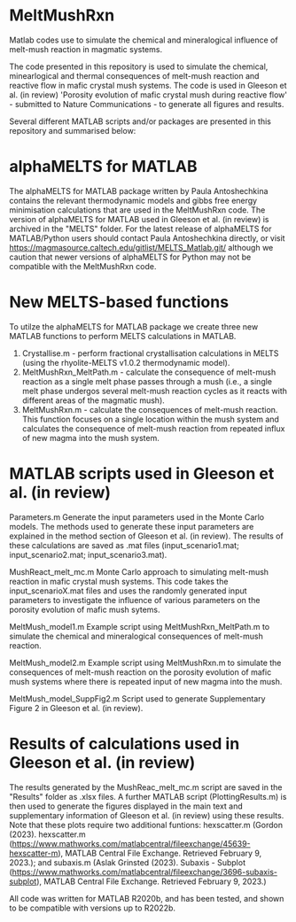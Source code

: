 # MeltMushRxn
Matlab codes use to simulate the chemical and mineralogical influence of melt-mush reaction in magmatic systems.

The code presented in this repository is used to simulate the chemical, minearlogical and thermal consequences of melt-mush reaction and reactive flow in mafic crystal mush systems. The code is used in Gleeson et al. (in review) 'Porosity evolution of mafic crystal mush during reactive flow' - submitted to Nature Communications - to generate all figures and results.

Several different MATLAB scripts and/or packages are presented in this repository and summarised below:

# alphaMELTS for MATLAB
The alphaMELTS for MATLAB package written by Paula Antoshechkina contains the relevant thermodynamic models and gibbs free energy minimisation calculations that are used in the MeltMushRxn code. The version of alphaMELTS for MATLAB used in Gleeson et al. (in review) is archived in the "MELTS" folder. For the latest release of alphaMELTS for MATLAB/Python users should contact Paula Antoshechkina directly, or visit https://magmasource.caltech.edu/gitlist/MELTS_Matlab.git/ although we caution that newer versions of alphaMELTS for Python may not be compatible with the MeltMushRxn code.

# New MELTS-based functions
To utilze the alphaMELTS for MATLAB package we create three new MATLAB functions to perform MELTS calculations in MATLAB.
1. Crystallise.m - perform fractional crystallisation calculations in MELTS (using the rhyolite-MELTS v1.0.2 thermodynamic model).
2. MeltMushRxn_MeltPath.m - calculate the consequence of melt-mush reaction as a single melt phase passes through a mush (i.e., a single melt phase undergos several melt-mush reaction cycles as it reacts with different areas of the magmatic mush).
3. MeltMushRxn.m - calculate the consequences of melt-mush reaction. This function focuses on a single location within the mush system and calculates the consequence of melt-mush reaction from repeated influx of new magma into the mush system.

# MATLAB scripts used in Gleeson et al. (in review)
Parameters.m
  Generate the input parameters used in the Monte Carlo models. The methods used to generate these input parameters are explained in the method section of Gleeson et al. (in review). The results of these calculations are saved as .mat files (input_scenario1.mat; input_scenario2.mat; input_scenario3.mat).
  
MushReact_melt_mc.m
  Monte Carlo approach to simulating melt-mush reaction in mafic crystal mush systems. This code takes the input_scenarioX.mat files and uses the randomly generated input parameters to investigate the influence of various parameters on the porosity evolution of mafic mush sytems.
  
MeltMush_model1.m
  Example script using MeltMushRxn_MeltPath.m to simulate the chemical and mineralogical consequences of melt-mush reaction.
  
MeltMush_model2.m
  Example script using MeltMushRxn.m to simulate the consequences of melt-mush reaction on the porosity evolution of mafic mush systems where there is repeated input of new magma into the mush.
  
MeltMush_model_SuppFig2.m
  Script used to generate Supplementary Figure 2 in Gleeson et al. (in review).
  
# Results of calculations used in Gleeson et al. (in review)
The results generated by the MushReac_melt_mc.m script are saved in the "Results" folder as .xlsx files. A further MATLAB script (PlottingResults.m) is then used to generate the figures displayed in the main text and supplementary information of Gleeson et al. (in review) using these results. Note that these plots require two additional funtions: hexscatter.m (Gordon (2023). hexscatter.m (https://www.mathworks.com/matlabcentral/fileexchange/45639-hexscatter-m), MATLAB Central File Exchange. Retrieved February 9, 2023.); and subaxis.m (Aslak Grinsted (2023). Subaxis - Subplot (https://www.mathworks.com/matlabcentral/fileexchange/3696-subaxis-subplot), MATLAB Central File Exchange. Retrieved February 9, 2023.)  

All code was written for MATLAB R2020b, and has been tested, and shown to be compatible with versions up to R2022b.
  
